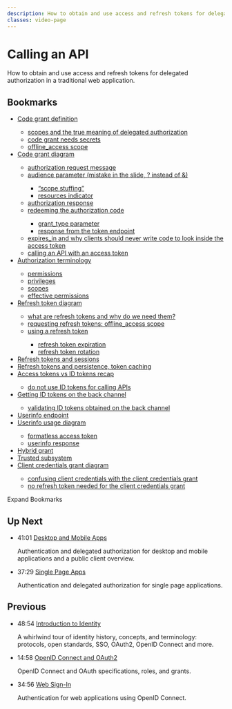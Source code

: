 ```yaml
---
description: How to obtain and use access and refresh tokens for delegated authorization in a traditional web application.
classes: video-page
---
```

# Calling an API

How to obtain and use access and refresh tokens for delegated authorization in a traditional web application.

<div class="video-wrapper" data-video="yw6hmdhnft" data-padding="100% 0 0"></div>

## Bookmarks

<div class="video-transcript video-bookmarks">
  <ul>
    <li><a href="#wistia_yw6hmdhnft?time=28">Code grant definition</a></li>
    <ul>
      <li><a href="#wistia_yw6hmdhnft?time=110">scopes and the true meaning of delegated authorization</a></li>
      <li><a href="#wistia_yw6hmdhnft?time=192">code grant needs secrets</a></li>
      <li><a href="#wistia_yw6hmdhnft?time=224">offline_access scope</a></li>
    </ul>
    <li><a href="#wistia_yw6hmdhnft?time=314">Code grant diagram</a></li>
    <ul>
      <li><a href="#wistia_yw6hmdhnft?time=402">authorization request message</a></li>
      <li><a href="#wistia_yw6hmdhnft?time=563">audience parameter (mistake in the slide, ? instead of &)</a></li>
      <ul>
        <li><a href="#wistia_yw6hmdhnft?time=638.5">“scope stuffing”</a></li>
        <li><a href="#wistia_yw6hmdhnft?time=685">resources indicator</a></li>
      </ul>
      <li><a href="#wistia_yw6hmdhnft?time=712">authorization response</a></li>
      <li><a href="#wistia_yw6hmdhnft?time=772">redeeming the authorization code</a></li>
      <ul>
        <li><a href="#wistia_yw6hmdhnft?time=819">grant_type parameter</a></li>
        <li><a href="#wistia_yw6hmdhnft?time=918">response from the token endpoint</a></li>
      </ul>
      <li><a href="#wistia_yw6hmdhnft?time=946">expires_in and why clients should never write code to look inside the access token</a></li>
      <li><a href="#wistia_yw6hmdhnft?time=1054">calling an API with an access token</a></li>
    </ul>
    <li><a href="#wistia_yw6hmdhnft?time=1167">Authorization terminology</a></li>
    <ul>
      <li><a href="#wistia_yw6hmdhnft?time=1205">permissions</a></li>
      <li><a href="#wistia_yw6hmdhnft?time=1241">privileges</a></li>
      <li><a href="#wistia_yw6hmdhnft?time=1268">scopes</a></li>
      <li><a href="#wistia_yw6hmdhnft?time=1300">effective permissions</a></li>
    </ul>
    <li><a href="#wistia_yw6hmdhnft?time=1464.5">Refresh token diagram</a></li>
    <ul>
      <li><a href="#wistia_yw6hmdhnft?time=1476">what are refresh tokens and why do we need them?</a></li>
      <li><a href="#wistia_yw6hmdhnft?time=1553">requesting refresh tokens: offline_access scope</a></li>
      <li><a href="#wistia_yw6hmdhnft?time=1623">using a refresh token</a></li>
      <ul>
        <li><a href="#wistia_yw6hmdhnft?time=1759">refresh token expiration</a></li>
        <li><a href="#wistia_yw6hmdhnft?time=1798">refresh token rotation</a></li>
      </ul>
    </ul>
    <li><a href="#wistia_yw6hmdhnft?time=1875">Refresh tokens and sessions</a></li>
    <li><a href="#wistia_yw6hmdhnft?time=1927">Refresh tokens and persistence, token caching</a></li>
    <li><a href="#wistia_yw6hmdhnft?time=2007.5">Access tokens vs ID tokens recap</a></li>
    <ul>
      <li><a href="#wistia_yw6hmdhnft?time=2126">do not use ID tokens for calling APIs</a></li>
    </ul>
    <li><a href="#wistia_yw6hmdhnft?time=2270.6">Getting ID tokens on the back channel</a></li>
    <ul>
      <li><a href="#wistia_yw6hmdhnft?time=2332.5">validating ID tokens obtained on the back channel</a></li>
    </ul>
    <li><a href="#wistia_yw6hmdhnft?time=2410">Userinfo endpoint</a></li>
    <li><a href="#wistia_yw6hmdhnft?time=2556">Userinfo usage diagram</a></li>
    <ul>
      <li><a href="#wistia_yw6hmdhnft?time=2586">formatless access token</a></li>
      <li><a href="#wistia_yw6hmdhnft?time=2676">userinfo response</a></li>
    </ul>
    <li><a href="#wistia_yw6hmdhnft?time=2697">Hybrid grant</a></li>
    <li><a href="#wistia_yw6hmdhnft?time=2766.5">Trusted subsystem</a></li>
    <li><a href="#wistia_yw6hmdhnft?time=2941">Client credentials grant diagram</a></li>
    <ul>
      <li><a href="#wistia_yw6hmdhnft?time=3042">confusing client credentials with the client credentials grant</a></li>
      <li><a href="#wistia_yw6hmdhnft?time=3093">no refresh token needed for the client credentials grant</a></li>
    </ul>
  </ul>
</div>

<div class="video-transcript-expand" onClick="(function() {
  $('.video-transcript').toggleClass('expanded');
  $('.video-transcript-expand i').attr('class', $('.video-transcript').hasClass('expanded') ? 'icon-budicon-462' : 'icon-budicon-460');
})()">Expand Bookmarks <i class="icon-budicon-460"></i></div>

## Up Next

<ul class="up-next">
  <li>
    <span class="video-time"><i class="icon icon-budicon-494"></i>41:01</span>
    <i class="video-icon icon icon-budicon-676"></i>
    <a href="/learn-identity/05-desktop-and-mobile-apps">Desktop and Mobile Apps</a>
    <p>Authentication and delegated authorization for desktop and mobile applications and a public client overview.</p>
  </li>

  <li>
    <span class="video-time"><i class="icon icon-budicon-494"></i>37:29</span>
    <i class="video-icon icon icon-budicon-676"></i>
    <a href="/learn-identity/06-single-page-apps">Single Page Apps</a>
    <p>Authentication and delegated authorization for single page applications.</p>
  </li>
</ul>

## Previous

<ul class="up-next">
  <li>
    <span class="video-time"><i class="icon icon-budicon-494"></i>48:54</span>
    <i class="video-icon icon icon-budicon-676"></i>
    <a href="/learn-identity/01-introduction-to-identity">Introduction to Identity</a>
    <p>A whirlwind tour of identity history, concepts, and terminology: protocols, open standards, SSO, OAuth2, OpenID Connect and more.</p>
  </li>

  <li>
    <span class="video-time"><i class="icon icon-budicon-494"></i>14:58</span>
    <i class="video-icon icon icon-budicon-676"></i>
    <a href="/learn-identity/02-oidc-and-oauth">OpenID Connect and OAuth2</a>
    <p>OpenID Connect and OAuth specifications, roles, and grants.</p>
  </li>

  <li>
    <span class="video-time"><i class="icon icon-budicon-494"></i>34:56</span>
    <i class="video-icon icon icon-budicon-676"></i>
    <a href="/learn-identity/03-web-sign-in">Web Sign-In</a>
    <p>Authentication for web applications using OpenID Connect.</p>
  </li>
</ul>
